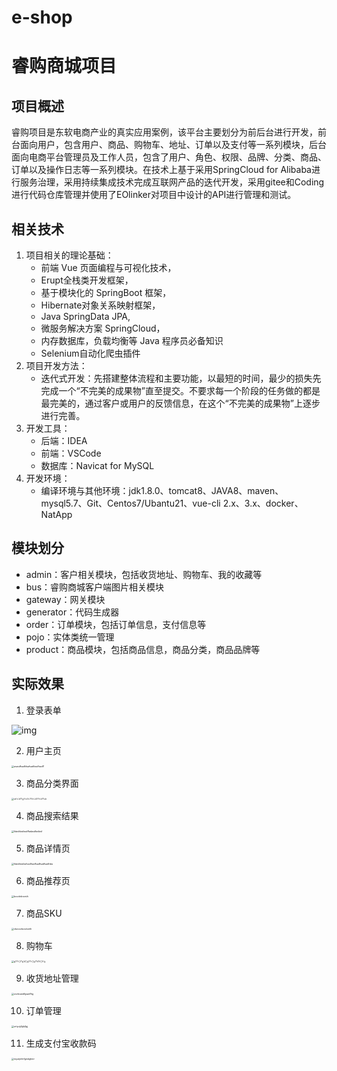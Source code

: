 # e-shop
# 睿购商城项目

## 项目概述

睿购项目是东软电商产业的真实应用案例，该平台主要划分为前后台进行开发，前台面向用户，包含用户、商品、购物车、地址、订单以及支付等一系列模块，后台面向电商平台管理员及工作人员，包含了用户、角色、权限、品牌、分类、商品、订单以及操作日志等一系列模块。在技术上基于采用SpringCloud for Alibaba进行服务治理，采用持续集成技术完成互联网产品的迭代开发，采用gitee和Coding进行代码仓库管理并使用了EOlinker对项目中设计的API进行管理和测试。

## 相关技术

1. 项目相关的理论基础：
   - 前端 Vue 页面编程与可视化技术，
   - Erupt全栈类开发框架，
   - 基于模块化的 SpringBoot 框架，
   - Hibernate对象关系映射框架，
   - Java SpringData JPA,
   - 微服务解决方案 SpringCloud，
   - 内存数据库，负载均衡等 Java 程序员必备知识
   - Selenium自动化爬虫插件
2. 项目开发方法：
   - 迭代式开发：先搭建整体流程和主要功能，以最短的时间，最少的损失先完成一个“不完美的成果物”直至提交。不要求每一个阶段的任务做的都是最完美的，通过客户或用户的反馈信息，在这个“不完美的成果物”上逐步进行完善。
3. 开发工具：
   - 后端：IDEA
   - 前端：VSCode
   - 数据库：Navicat for MySQL
4. 开发环境：
   - 编译环境与其他环境：jdk1.8.0、tomcat8、JAVA8、maven、mysql5.7、Git、Centos7/Ubantu21、vue-cli 2.x、3.x、docker、NatApp

## 模块划分

- admin：客户相关模块，包括收货地址、购物车、我的收藏等
- bus：睿购商城客户端图片相关模块
- gateway：网关模块
- generator：代码生成器
- order：订单模块，包括订单信息，支付信息等
- pojo：实体类统一管理
- product：商品模块，包括商品信息，商品分类，商品品牌等

## 实际效果

1. 登录表单

![img](https://gitee.com/stitch618/StitchPicGo/raw/master/pic/clip_image002.jpg)



2. 用户主页

<img src="https://gitee.com/stitch618/StitchPicGo/raw/master/pic/asasdfsadfdsafsadfasdfsadf1.png" alt="asasdfsadfdsafsadfasdfsadf1" style="zoom: 25%;" />

3. 商品分类界面

<img src="https://gitee.com/stitch618/StitchPicGo/raw/master/pic/sh's'd'f'g'h'd's'f'h's'd'f'h'd'f'sh.png" alt="sh's'd'f'g'h'd's'f'h's'd'f'h'd'f'sh" style="zoom: 25%;" />

4. 商品搜索结果

<img src="https://gitee.com/stitch618/StitchPicGo/raw/master/pic/fdasfdasfasdffadasdfasfasf.png" alt="fdasfdasfasdffadasdfasfasf" style="zoom: 25%;" />

5. 商品详情页

<img src="https://gitee.com/stitch618/StitchPicGo/raw/master/pic/fdasfdasfasfsadfsadfsadfsadfsadfdas.png" alt="fdasfdasfasfsadfsadfsadfsadfsadfdas" style="zoom: 25%;" />

6. 商品推荐页

<img src="https://gitee.com/stitch618/StitchPicGo/raw/master/pic/bxcvbrbrwsth.png" alt="bxcvbrbrwsth" style="zoom: 25%;" />

7. 商品SKU

<img src="https://gitee.com/stitch618/StitchPicGo/raw/master/pic/vbzcxvbxcvberth.png" alt="vbzcxvbxcvberth" style="zoom: 25%;" />

8. 购物车

<img src="https://gitee.com/stitch618/StitchPicGo/raw/master/pic/g'f'h'j'f'g'd'j'g'f'h'j'g'f'd'h'j'h'g.png" alt="g'f'h'j'f'g'd'j'g'f'h'j'g'f'd'h'j'h'g" style="zoom: 25%;" />

9. 收货地址管理

<img src="https://gitee.com/stitch618/StitchPicGo/raw/master/pic/zxvbcaedfgsadfhg.png" alt="zxvbcaedfgsadfhg" style="zoom: 25%;" />

10. 订单管理

<img src="https://gitee.com/stitch618/StitchPicGo/raw/master/pic/urtyujtjfghjfgj.png" alt="urtyujtjfghjfgj" style="zoom: 25%;" />

11. 生成支付宝收款码

<img src="https://gitee.com/stitch618/StitchPicGo/raw/master/pic/myutjmhrfgmdghmn.png" alt="myutjmhrfgmdghmn" style="zoom: 25%;" />

